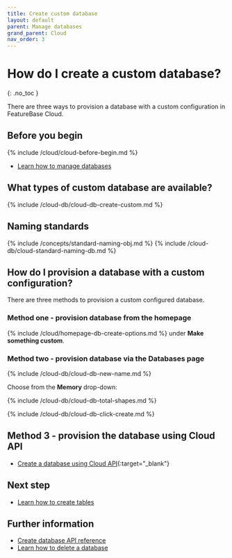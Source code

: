 ```yaml
---
title: Create custom database
layout: default
parent: Manage databases
grand_parent: Cloud
nav_order: 3
---
```


# How do I create a custom database?
{: .no_toc }

There are three ways to provision a database with a custom configuration in FeatureBase Cloud.

## Before you begin

{% include /cloud/cloud-before-begin.md %}
* [Learn how to manage databases](/docs/cloud/cloud-databases/cloud-db-manage)

## What types of custom database are available?

{% include /cloud-db/cloud-db-create-custom.md %}

## Naming standards

{% include /concepts/standard-naming-obj.md %}
{% include /cloud-db/cloud-standard-naming-db.md %}

## How do I provision a database with a custom configuration?

There are three methods to provision a custom configured database.

### Method one - provision database from the homepage

{% include /cloud/homepage-db-create-options.md %} under **Make something custom**.

### Method two - provision database via the Databases page

{% include /cloud-db/cloud-db-new-name.md %}

Choose from the **Memory** drop-down:

{% include /cloud-db/cloud-db-total-shapes.md %}

{% include /cloud-db/cloud-db-click-create.md %}

## Method 3 - provision the database using Cloud API

* [Create a database using Cloud API](https://api-docs-featurebase-cloud.redoc.ly/latest#operation/createDatabase){:target="_blank"}

## Next step

* [Learn how to create tables](/docs/cloud/cloud-tables/cloud-table-create)

## Further information

* [Create database API reference](https://api-docs-featurebase-cloud.redoc.ly/latest#operation/createDatabase)
* [Learn how to delete a database](/docs/cloud/cloud-databases/cloud-db-delete)
